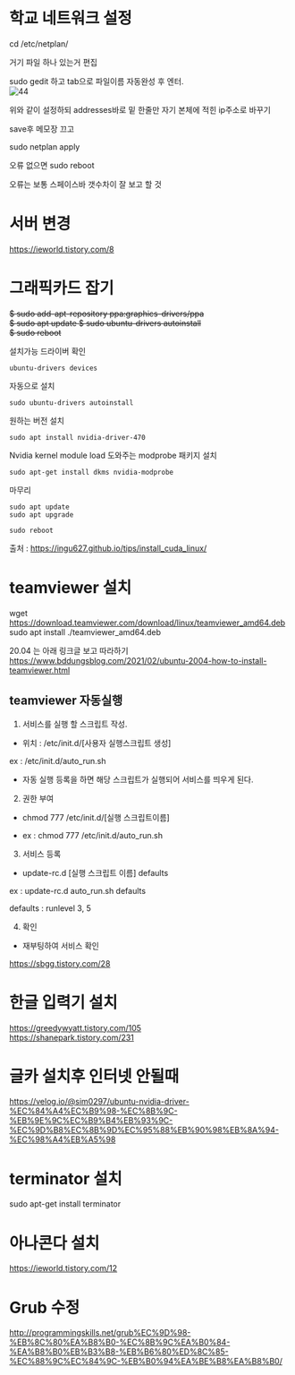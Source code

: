 # 학교 네트워크 설정

cd /etc/netplan/

거기 파일 하나 있는거 편집

sudo gedit 하고 tab으로 파일이름 자동완성 후 엔터.   
![44](https://user-images.githubusercontent.com/40755420/145689717-8ea0c46e-958f-42fa-813a-5aeb02a3a658.png)



위와 같이 설정하되 addresses바로 밑 한줄만 자기 본체에 적힌 ip주소로 바꾸기

save후 메모장 끄고

sudo netplan apply

오류 없으면 sudo reboot

오류는 보통 스페이스바 갯수차이 잘 보고 할 것

# 서버 변경
  
https://ieworld.tistory.com/8


# 그래픽카드 잡기


~~$ sudo add-apt-repository ppa:graphics-drivers/ppa  
$ sudo apt update 
$ sudo ubuntu-drivers autoinstall  
$ sudo reboot~~  

설치가능 드라이버 확인 
```
ubuntu-drivers devices
```

자동으로 설치
```
sudo ubuntu-drivers autoinstall
```

원하는 버전 설치
```
sudo apt install nvidia-driver-470
```  
Nvidia kernel module load 도와주는 modprobe 패키지 설치
```
sudo apt-get install dkms nvidia-modprobe
```

마무리
```
sudo apt update
sudo apt upgrade

sudo reboot
```
출처 : https://ingu627.github.io/tips/install_cuda_linux/  

# teamviewer 설치  

wget https://download.teamviewer.com/download/linux/teamviewer_amd64.deb   
sudo apt install ./teamviewer_amd64.deb   

20.04 는 아래 링크글 보고 따라하기
https://www.bddungsblog.com/2021/02/ubuntu-2004-how-to-install-teamviewer.html

## teamviewer 자동실행
1. 서비스를 실행 할 스크립트 작성.

  - 위치 : /etc/init.d/[사용자 실행스크립트 생성]

  ex : /etc/init.d/auto_run.sh

  - 자동 실행 등록을 하면 해당 스크립트가 실행되어 서비스를 띄우게 된다.



2. 권한 부여

  - chmod 777 /etc/init.d/[실행 스크립트이름]

  - ex : chmod 777 /etc/init.d/auto_run.sh



3. 서비스 등록

  - update-rc.d [실행 스크립트 이름] defaults

  ex : update-rc.d auto_run.sh defaults

  

  defaults : runlevel 3, 5



4. 확인 

  - 재부팅하여 서비스 확인

https://sbgg.tistory.com/28


# 한글 입력기 설치
https://greedywyatt.tistory.com/105  
https://shanepark.tistory.com/231

# 글카 설치후 인터넷 안될때   
https://velog.io/@sim0297/ubuntu-nvidia-driver-%EC%84%A4%EC%B9%98-%EC%8B%9C-%EB%9E%9C%EC%B9%B4%EB%93%9C-%EC%9D%B8%EC%8B%9D%EC%95%88%EB%90%98%EB%8A%94-%EC%98%A4%EB%A5%98

# terminator 설치  
sudo apt-get install terminator

# 아나콘다 설치  
https://ieworld.tistory.com/12

# Grub 수정  
http://programmingskills.net/grub%EC%9D%98-%EB%8C%80%EA%B8%B0-%EC%8B%9C%EA%B0%84-%EA%B8%B0%EB%B3%B8-%EB%B6%80%ED%8C%85-%EC%88%9C%EC%84%9C-%EB%B0%94%EA%BE%B8%EA%B8%B0/

